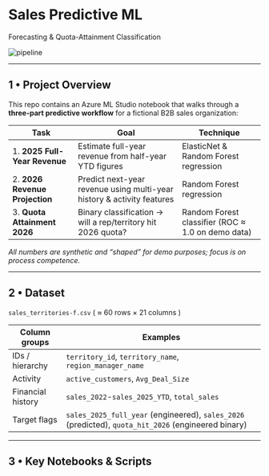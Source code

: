 # Sales Predictive ML  
Forecasting & Quota-Attainment Classification  

![pipeline](assets/overview_banner.png)

---

## 1 • Project Overview
This repo contains an Azure ML Studio notebook that walks through a **three-part predictive workflow** for a fictional B2B sales organization:

| Task | Goal | Technique |
|------|------|-----------|
| 1. **2025 Full-Year Revenue** | Estimate full-year revenue from half-year YTD figures | ElasticNet & Random Forest regression |
| 2. **2026 Revenue Projection** | Predict next-year revenue using multi-year history & activity features | Random Forest regression |
| 3. **Quota Attainment 2026** | Binary classification → will a rep/territory hit 2026 quota? | Random Forest classifier (ROC ≈ 1.0 on demo data) |

*All numbers are synthetic and “shaped” for demo purposes; focus is on process competence.*

---

## 2 • Dataset
`sales_territories-f.csv` ( ≈ 60 rows × 21 columns )

| Column groups | Examples |
|---------------|----------|
| IDs / hierarchy | `territory_id`, `territory_name`, `region_manager_name` |
| Activity | `active_customers`, `Avg_Deal_Size` |
| Financial history | `sales_2022`-`sales_2025_YTD`, `total_sales` |
| Target flags | `sales_2025_full_year` (engineered), `sales_2026` (predicted), `quota_hit_2026` (engineered binary) |

---

## 3 • Key Notebooks & Scripts

